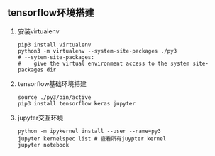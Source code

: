 ## tensorflow环境搭建

1. 安装virtualenv
   
    ```
    pip3 install virtualenv
    python3 -m virtualenv --system-site-packages ./py3
    # --sytem-site-packages: 
    #    give the virtual environment access to the system site-packages dir
    ```

2. tensorflow基础环境搭建
    ```
    source ./py3/bin/active 
    pip3 install tensorflow keras jupyter
   ```

3. jupyter交互环境
    ```
    python -m ipykernel install --user --name=py3
    jupyter kernelspec list # 查看所有juypter kernel
    jupyter notebook 
    ```
